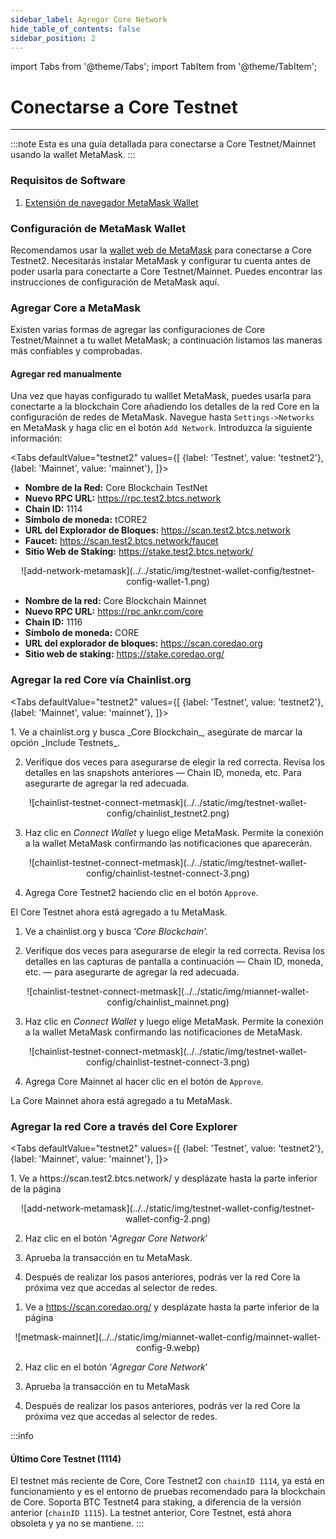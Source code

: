 ```yaml
---
sidebar_label: Agregar Core Network
hide_table_of_contents: false
sidebar_position: 2
---
```


import Tabs from '@theme/Tabs';
import TabItem from '@theme/TabItem';

# Conectarse a Core Testnet

---

:::note
Esta es una guía detallada para conectarse a Core Testnet/Mainnet usando la wallet MetaMask.
:::

### Requisitos de Software

1. [Extensión de navegador MetaMask Wallet](https://metamask.io/)

### Configuración de MetaMask Wallet

Recomendamos usar la [wallet web de MetaMask](https://metamask.io/) para conectarse a Core Testnet2. Necesitarás instalar MetaMask y configurar tu cuenta antes de poder usarla para conectarte a Core Testnet/Mainnet. Puedes encontrar las instrucciones de configuración de MetaMask aquí.

### Agregar Core a MetaMask

Existen varias formas de agregar las configuraciones de Core Testnet/Mainnet a tu wallet MetaMask; a continuación listamos las maneras más confiables y comprobadas.

#### Agregar red manualmente

Una vez que hayas configurado tu walllet MetaMask, puedes usarla para conectarte a la blockchain Core añadiendo los detalles de la red Core en la configuración de redes de MetaMask. Navegue hasta `Settings->Networks` en MetaMask y haga clic en el botón `Add Network`. Introduzca la siguiente información:

<Tabs defaultValue="testnet2" values={[ {label: 'Testnet', value: 'testnet2'}, {label: 'Mainnet', value: 'mainnet'}, ]}>

<TabItem value="testnet2">

- **Nombre de la Red:** Core Blockchain TestNet
- **Nuevo RPC URL:** https://rpc.test2.btcs.network
- **Chain ID:** 1114
- **Símbolo de moneda:** tCORE2
- **URL del Explorador de Bloques:** https://scan.test2.btcs.network
- **Faucet:** https://scan.test2.btcs.network/faucet
- **Sitio Web de Staking:** https://stake.test2.btcs.network/

<p align="center" style={{zoom:"60%"}}>
![add-network-metamask](../../static/img/testnet-wallet-config/testnet-config-wallet-1.png)
</p>

</TabItem>

<TabItem value="mainnet">

- **Nombre de la red:** Core Blockchain Mainnet
- **Nuevo RPC URL:** https://rpc.ankr.com/core
- **Chain ID:** 1116
- **Símbolo de moneda:** CORE
- **URL del explorador de bloques:** https://scan.coredao.org
- **Sitio web de staking:** https://stake.coredao.org/

</TabItem>

</Tabs>

### Agregar la red Core vía Chainlist.org

<Tabs defaultValue="testnet2" values={[ {label: 'Testnet', value: 'testnet2'}, {label: 'Mainnet', value: 'mainnet'}, ]}>

<TabItem value="testnet2">
1. Ve a chainlist.org y busca _Core Blockchain_, asegúrate de marcar la opción _Include Testnets_.

2. Verifique dos veces para asegurarse de elegir la red correcta. Revisa los detalles en las snapshots anteriores — Chain ID, moneda, etc. Para asegurarte de agregar la red adecuada.

<p align="center" style={{zoom:"40%"}}>
![chainlist-testnet-connect-metmask](../../static/img/testnet-wallet-config/chainlist_testnet2.png)
</p>

3. Haz clic en _Connect Wallet_ y luego elige MetaMask. Permite la conexión a la wallet MetaMask confirmando las notificaciones que aparecerán.

<p align="center" style={{zoom:"40%"}}>
![chainlist-testnet-connect-metmask](../../static/img/testnet-wallet-config/chainlist-testnet-connect-3.png)
</p>

4. Agrega Core Testnet2 haciendo clic en el botón `Approve`.

El Core Testnet ahora está agregado a tu MetaMask.

</TabItem>

<TabItem value="mainnet">

1. Ve a chainlist.org y busca ‘_Core Blockchain_’.

2. Verifique dos veces para asegurarse de elegir la red correcta. Revisa los detalles en las capturas de pantalla a continuación — Chain ID, moneda, etc. — para asegurarte de agregar la red adecuada.

<p align="center" style={{zoom:"40%"}}>
![chainlist-testnet-connect-metmask](../../static/img/miannet-wallet-config/chainlist_mainnet.png)
</p>

3. Haz clic en _Connect Wallet_ y luego elige MetaMask. Permite la conexión a la wallet MetaMask confirmando las notificaciones de MetaMask.

<p align="center" style={{zoom:"40%"}}>
![chainlist-testnet-connect-metmask](../../static/img/testnet-wallet-config/chainlist-testnet-connect-3.png)
</p>

4. Agrega Core Mainnet al hacer clic en el botón de `Approve`.

La Core Mainnet ahora está agregado a tu MetaMask.

</TabItem>

</Tabs>

### Agregar la red Core a través del Core Explorer

<Tabs defaultValue="testnet2" values={[ {label: 'Testnet', value: 'testnet2'}, {label: 'Mainnet', value: 'mainnet'}, ]}>

<TabItem value="testnet2">
1. Ve a https://scan.test2.btcs.network/ y desplázate hasta la parte inferior de la página

<p align="center" style={{zoom:"60%"}}>
![add-network-metamask](../../static/img/testnet-wallet-config/testnet-wallet-config-2.png)
</p>

2. Haz clic en el botón ‘_Agregar Core Network_’

3. Aprueba la transacción en tu MetaMask.

4. Después de realizar los pasos anteriores, podrás ver la red Core la próxima vez que accedas al selector de redes.

</TabItem>

<TabItem value="mainnet">

1. Ve a https://scan.coredao.org/ y desplázate hasta la parte inferior de la página

<p align="center" style={{zoom:"60%"}}>
![metmask-mainnet](../../static/img/miannet-wallet-config/mainnet-wallet-config-9.webp)
</p>

2. Haz clic en el botón ‘_Agregar Core Network_’

3. Aprueba la transacción en tu MetaMask

4. Después de realizar los pasos anteriores, podrás ver la red Core la próxima vez que accedas al selector de redes.

</TabItem>

</Tabs>

:::info

#### Último Core Testnet (1114)

El testnet más reciente de Core, Core Testnet2 con `chainID 1114`, ya está en funcionamiento y es el entorno de pruebas recomendado para la blockchain de Core. Soporta BTC Testnet4 para staking, a diferencia de la versión anterior (`chainID 1115`). La testnet anterior, Core Testnet, está ahora obsoleta y ya no se mantiene.
:::